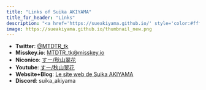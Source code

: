 ```yaml
---
title: "Links of Suika AKIYAMA"
title_for_header: "Links"
description: "<a href='https://sueakiyama.github.io/' style='color:#ffffff'><u>Le Site Web de Suika Akiyama</u></a>"
image: https://sueakiyama.github.io/thumbnail_new.png
---
```


- **Twitter**: [@MTDTR_tk](https://twitter.com/MTDTR_tk)
- **Misskey.io**: [MTDTR_tk@misskey.io](https://misskey.io/@MTDTR_tk)
- **Niconico**: [すー/秋山翠花](https://www.nicovideo.jp/user/97810681/video)
- **Youtube**: [すー/秋山翠花](https://www.youtube.com/@suikaVocalo)
- **Website+Blog**: [Le site web de Suika AKIYAMA](https://sueakiyama.github.io)
- **Discord**: suika_akiyama
